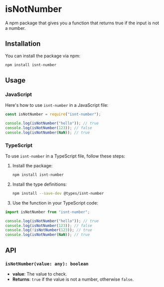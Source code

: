 # isNotNumber

A npm package that gives you a function that returns true if the input is not a number.

## Installation

You can install the package via npm:

```bash
npm install isnt-number
```

## Usage

### JavaScript

Here's how to use `isnt-number` in a JavaScript file:

```javascript
const isNotNumber = require("isnt-number");

console.log(isNotNumber("hello")); // true
console.log(isNotNumber(123)); // false
console.log(isNotNumber(NaN)); // true
```

### TypeScript

To use `isnt-number` in a TypeScript file, follow these steps:

1. Install the package:

   ```bash
   npm install isnt-number
   ```

2. Install the type definitions:

   ```bash
   npm install --save-dev @types/isnt-number
   ```

3. Use the function in your TypeScript code:

```typescript
import isNotNumber from "isnt-number";

console.log(isNotNumber("hello")); // true
console.log(isNotNumber(123)); // false
console.log(!isNotNumber(123)); // true
console.log(isNotNumber(NaN)); // true
```

## API

### `isNotNumber(value: any): boolean`

- **value**: The value to check.
- **Returns**: `true` if the value is not a number, otherwise `false`.
